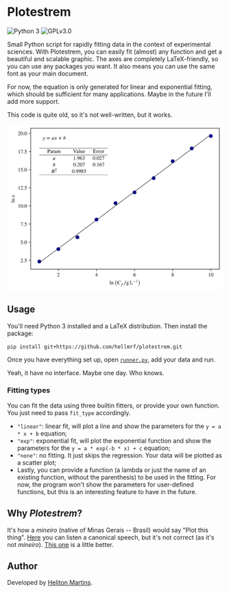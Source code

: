 # Plotestrem

![Python 3](https://img.shields.io/badge/python-3-blue?style=for-the-badge)
![GPLv3.0](https://img.shields.io/github/license/hellmrf/plotestrem?style=for-the-badge)

Small Python script for rapidly fitting data in the context of experimental sciences. With Plotestrem, you can easily fit (almost) any function and get a beautiful and scalable graphic. The axes are completely LaTeX-friendly, so you can use any packages you want. It also means you can use the same font as your main document.

For now, the equation is only generated for linear and exponential fitting, which should be sufficient for many applications. Maybe in the future I'll add more support.

This code is quite old, so it's not well-written, but it works.

![Example](docs/example.png)
## Usage

You'll need Python 3 installed and a LaTeX distribution. Then install the package:
```shell
pip install git+https://github.com/hellmrf/plotestrem.git
```

Once you have everything set up, open [`runner.py`](./runner.py), add your data and run.

Yeah, it have no interface. Maybe one day. Who knows.

### Fitting types
You can fit the data using three builtin fitters, or provide your own function. You just need to pass `fit_type` accordingly.

- `"linear"`: linear fit, will plot a line and show the parameters for the `y = a * x + b` equation;
- `"exp"`: exponential fit, will plot the exponential function and show the parameters for the `y = a * exp(-b * x) + c` equation;
- `"none"`: no fitting. It just skips the regression. Your data will be plotted as a scatter plot;
- Lastly, you can provide a function (a lambda or just the name of an existing function, without the parenthesis) to be used in the fitting. For now, the program won't show the parameters for user-defined functions, but this is an interesting feature to have in the future.

## Why _Plotestrem_?

It's how a *mineiro* (native of Minas Gerais -- Brasil) would say "Plot this thing". [Here](https://translate.google.com/?source=osdd&sl=pt&text=plota+esse+trem) you can listen a canonical speech, but it's not correct (as it's not *mineiro*). [This one](https://translate.google.com/?source=osdd&sl=pt&text=plótêss+trem) is a little better.

## Author

Developed by [Heliton Martins](https://t.me/helitonmrf).
